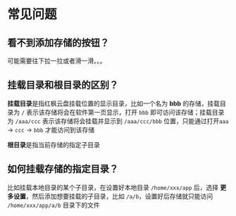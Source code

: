 # 常见问题

## 看不到添加存储的按钮？
可能需要往下拉一拉或者滑一滑。。。

## 挂载目录和根目录的区别？
**挂载目录**是指红枫云盘挂载位置的显示目录，比如一个名为 **bbb** 的存储，挂载目录为 `/` 表示该存储将会在软件第一页显示，打开 `bbb` 即可访问该存储；挂载目录为 `/aaa/ccc` 表示该存储将会挂载并显示到 `/aaa/ccc/bbb` 位置，只能通过打开`aaa` -> `ccc` -> `bbb` 才能访问到该存储

**根目录**是指当前存储的指定子目录

## 如何挂载存储的指定目录？
比如挂载本地目录的某个子目录，在设置好本地目录 `/home/xxx/app` 后，选择 **更多设置**，然后添加想要挂载的子目录，比如 `/a/b`，设置好后存储就只能访问 `/home/xxx/app/a/b` 目录下的文件
